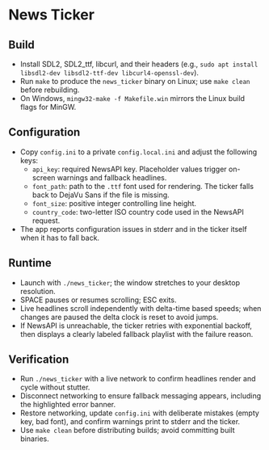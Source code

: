 News Ticker
===========

Build
-----
- Install SDL2, SDL2_ttf, libcurl, and their headers (e.g., `sudo apt install libsdl2-dev libsdl2-ttf-dev libcurl4-openssl-dev`).
- Run `make` to produce the `news_ticker` binary on Linux; use `make clean` before rebuilding.
- On Windows, `mingw32-make -f Makefile.win` mirrors the Linux build flags for MinGW.

Configuration
-------------
- Copy `config.ini` to a private `config.local.ini` and adjust the following keys:
  - `api_key`: required NewsAPI key. Placeholder values trigger on-screen warnings and fallback headlines.
  - `font_path`: path to the `.ttf` font used for rendering. The ticker falls back to DejaVu Sans if the file is missing.
  - `font_size`: positive integer controlling line height.
  - `country_code`: two-letter ISO country code used in the NewsAPI request.
- The app reports configuration issues in stderr and in the ticker itself when it has to fall back.

Runtime
-------
- Launch with `./news_ticker`; the window stretches to your desktop resolution.
- SPACE pauses or resumes scrolling; ESC exits.
- Live headlines scroll independently with delta-time based speeds; when changes are paused the delta clock is reset to avoid jumps.
- If NewsAPI is unreachable, the ticker retries with exponential backoff, then displays a clearly labeled fallback playlist with the failure reason.

Verification
------------
- Run `./news_ticker` with a live network to confirm headlines render and cycle without stutter.
- Disconnect networking to ensure fallback messaging appears, including the highlighted error banner.
- Restore networking, update `config.ini` with deliberate mistakes (empty key, bad font), and confirm warnings print to stderr and the ticker.
- Use `make clean` before distributing builds; avoid committing built binaries.
